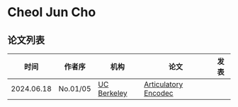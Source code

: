# Cheol Jun Cho

## 论文列表

| 时间 | 作者序 | 机构 | 论文 | 发表 |
|:-:|:-:|---|---|---|
| 2024.06.18 | No.01/05 | [UC Berkeley](../Institutions/USA-UCBerkeley_美国加州伯克利大学.md) | [Articulatory Encodec](../Models/Speech_Neural_Codec/2024.06.18_Articulatory_Encodec.md) |
